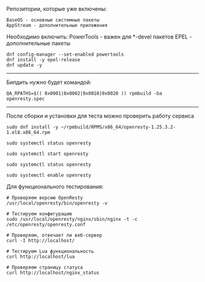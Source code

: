 Репозитории, которые уже включены:

    BaseOS - основные системные пакеты
    AppStream - дополнительные приложения


Необходимо включить:
    PowerTools - важен для *-devel пакетов
    EPEL - дополнительные пакеты

    dnf config-manager --set-enabled powertools
    dnf install -y epel-release
    dnf update -y

-----------------

Билдить нужно будет командой:

    QA_RPATHS=$(( 0x0001|0x0002|0x0010|0x0020 )) rpmbuild -ba openresty.spec

-----------------


После сборки и установки для теста можно проверить работу сервиса

    sudo dnf install -y ~/rpmbuild/RPMS/x86_64/openresty-1.25.3.2-1.el8.x86_64.rpm

    sudo systemctl status openresty

    sudo systemctl start openresty

    sudo systemctl status openresty

    sudo systemctl enable openresty

Для функционального тестирования:

    # Проверяем версию OpenResty
    /usr/local/openresty/bin/openresty -v

    # Тестируем конфигурацию
    sudo /usr/local/openresty/nginx/sbin/nginx -t -c /etc/openresty/openresty.conf

    # Проверяем, отвечает ли веб-сервер
    curl -I http://localhost/

    # Тестируем Lua функциональность
    curl http://localhost/lua

    # Проверяем страницу статуса
    curl http://localhost/nginx_status
